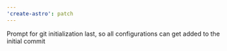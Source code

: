 ```yaml
---
'create-astro': patch
---
```


Prompt for git initialization last, so all configurations can get added to the initial commit
